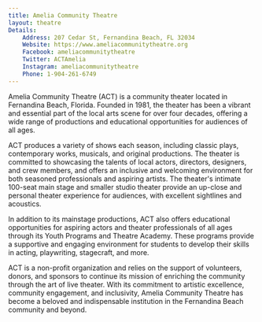 ```yaml
---
title: Amelia Community Theatre
layout: theatre
Details:
    Address: 207 Cedar St, Fernandina Beach, FL 32034
    Website: https://www.ameliacommunitytheatre.org
    Facebook: ameliacommunitytheatre
    Twitter: ACTAmelia
    Instagram: ameliacommunitytheatre
    Phone: 1-904-261-6749
---
```

Amelia Community Theatre (ACT) is a community theater located in Fernandina Beach, Florida. Founded in 1981, the theater has been a vibrant and essential part of the local arts scene for over four decades, offering a wide range of productions and educational opportunities for audiences of all ages.

ACT produces a variety of shows each season, including classic plays, contemporary works, musicals, and original productions. The theater is committed to showcasing the talents of local actors, directors, designers, and crew members, and offers an inclusive and welcoming environment for both seasoned professionals and aspiring artists. The theater's intimate 100-seat main stage and smaller studio theater provide an up-close and personal theater experience for audiences, with excellent sightlines and acoustics.

In addition to its mainstage productions, ACT also offers educational opportunities for aspiring actors and theater professionals of all ages through its Youth Programs and Theatre Academy. These programs provide a supportive and engaging environment for students to develop their skills in acting, playwriting, stagecraft, and more.

ACT is a non-profit organization and relies on the support of volunteers, donors, and sponsors to continue its mission of enriching the community through the art of live theater. With its commitment to artistic excellence, community engagement, and inclusivity, Amelia Community Theatre has become a beloved and indispensable institution in the Fernandina Beach community and beyond.